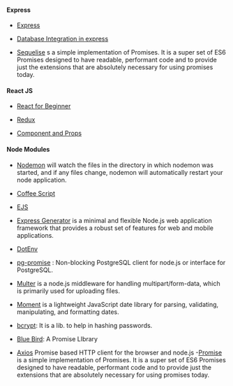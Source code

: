#### Express

- [Express](http://expressjs.com/en/api.html)

- [Database Integration in express](https://expressjs.com/en/guide/database-integration.html#postgresql)

- [Sequelise](http://docs.sequelizejs.com/) 
s a simple implementation of Promises. It is a super set of ES6 Promises designed to have readable, performant code and to provide just the extensions that are absolutely necessary for using promises today.


#### React JS

- [React for Beginner](https://reactjs.org/docs/hello-world.html)
- [Redux](http://redux.js.org/docs/basics/UsageWithReact.html)

- [Component and Props](https://reactjs.org/docs/components-and-props.html)

#### Node Modules

- [Nodemon](https://www.npmjs.com/package/nodemon)  will watch the files in the directory in which nodemon was started, and if any files change, nodemon will automatically restart your node application.

- [Coffee Script](http://coffeescript.org/)

- [EJS](https://www.npmjs.com/package/ejs)

- [Express Generator](https://expressjs.com/en/starter/generator.html)  is a minimal and flexible Node.js web application framework that provides a robust set of features for web and mobile applications. 

- [DotEnv](https://www.npmjs.com/package/dotenv-extended) 

- [pg-promise](https://www.npmjs.com/package/pg-promise) : Non-blocking PostgreSQL client for node.js or interface for PostgreSQL.

- [Multer](https://www.npmjs.com/package/multer)   is a node.js middleware for handling multipart/form-data, which is primarily used for uploading files. 

- [Moment](https://www.npmjs.com/package/moment)  is a lightweight JavaScript date library for parsing, validating, manipulating, and formatting dates.

- [bcrypt](https://www.npmjs.com/package/bcrypt): It is a lib. to help in hashing passwords.
 - [Blue Bird](http://bluebirdjs.com/docs/why-promises.html): A Promise LIbrary
- [Axios](https://www.npmjs.com/package/axios) Promise based HTTP client for the browser and node.js
-[Promise](https://www.npmjs.com/package/promise) is a simple implementation of Promises. It is a super set of ES6 Promises designed to have readable, performant code and to provide just the extensions that are absolutely necessary for using promises today.



